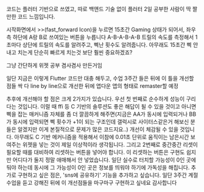 코드는 플러터 기반으로 쓰였고, 따로 백앤드 기술 없이 플러터 2일 공부한 사람이 딱 짤만한 코드 느낌입니다.

시작화면에서 >>(fast_forward Icon)을 누르면 15초간 Gaming 상태가 되어서, 좌우측 하단에 A랑 B로 쓰여있는 버튼을 누릅니다 A-B-A-B-A-B 트릴의 속도를 측정해서 1초마다 상단에 트릴의 속도를 알려주고, 삑난 횟수도 알려줍니다. 아무래도 15초간 삑 안 내고 치는게 단순히 빠르게 치는것 보단 훨씬 중요하겠죠?

그냥 간단하게 위젯 공부 겸사겸사 만든거임

일단 지금은 이렇게 Flutter 코드만 대충 해두고, 수업 3주간 들은 뒤에 이 틀을 개선할 점들 싹 다 line by line으로 개선한 뒤에 앱다운 앱의 형태로 remaster할 예정







추후에 개선해야 할 점은 크게 2가지가 있습니다. 우선 첫 번째로 순수하게 성능이 구리다는 것입니다. 이럴 때 ffi 등 C 기반의 솔루션도 좋은 해답이 될 수 있을 것이고 아니면 삑을 잡는 매커니즘 자체를 좀 더 깔끔하게 해주면(지금은 AA가 동시에 입력되거나 BB가 동시에 입력되면 삑 횟수가 +1이 되는 구조인데 갤럭시로 사이터스같은거 해보신 분들은 알겠지만 이게 본질적으로 문제가 많은 코드지요..) 개선이 체감될 수 있을 것입니다. 아무래도 C 기반 메커니즘을 적용해서 이참에 0.01초 단위로 움직이는 남은시간 보여주는 위젯을 넣는 것이 제일 이상적이라 생각됩니다. 
그리고 2번째로 중간중간 리셋이 필요할 때를 대비하여 리셋하는 버튼을 넣어야 합니다. 이 리셋하는 버튼은 구현도 쉽지만 어디다가 둘지 정말 애매해서 안 넣었습니다. 일단 실수로 터치할 가능성이 0인 곳에 둬야 하는데 동시에 그 가능성이 0인 곳은 정보를 띄워야 하기에 가독성을 해칩니다. 
추가로 구현하고 싶은 점은, 'sns에 공유하기' 기능을 추가하고 싶습니다. 일단 3주간 계절수업을 듣고 강해진 뒤에 이 개선점들을 마구마구 구현하고 싶네요 감사합니다 
